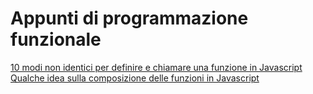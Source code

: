 # Appunti di programmazione funzionale

<a href="https://lmari.github.io/fp/10modi.html" target="_blank">10 modi non identici per definire e chiamare una funzione in Javascript</a>
<br />
<a href="https://lmari.github.io/fp/comp.js" target="_blank">Qualche idea sulla composizione delle funzioni in Javascript</a>
